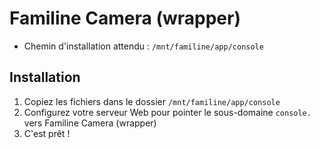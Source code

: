 # Familine Camera (wrapper)

* Chemin d'installation attendu : `/mnt/familine/app/console`

## Installation
1. Copiez les fichiers dans le dossier `/mnt/familine/app/console`
3. Configurez votre serveur Web pour pointer le sous-domaine `console.` vers Familine Camera (wrapper)
4. C'est prêt !